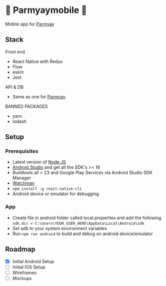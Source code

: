 # :iphone: Parmyaymobile :iphone:
Mobile app for [Parmyay](https://github.com/MrCeleryman/Parmyay)

## Stack

Front end
* React Native with Redux
* Flow
* eslint
* Jest

API & DB
* Same as one for [Parmyay](https://github.com/MrCeleryman/Parmyay)

BANNED PACKAGES
* yarn
* lodash

## Setup

### Prerequisites

* Latest version of [Node JS](https://nodejs.org/en/)
* [Android Studio](https://developer.android.com/studio/index.html) and get all the SDK's >= 16
* Buildtools all > 23 and Google Play Services via Android Studio SDK Manager
* [Watchman](http://bit.ly/watchmanwinalpha)
* ` npm install -g react-native-cli `
* Android device or emulator for debugging

### App

* Create file in android folder called local.properties and add the following `sdk.dir = C:\Users\YOUR_USER_HERE\AppData\Local\Android\sdk`
* Set adb to your system environment variables
* Run ` npm run android ` to build and debug on android device/emulator

## Roadmap

- [x] Initial Android Setup
- [ ] Initial IOS Setup
- [ ] Wireframes
- [ ] Mockups
